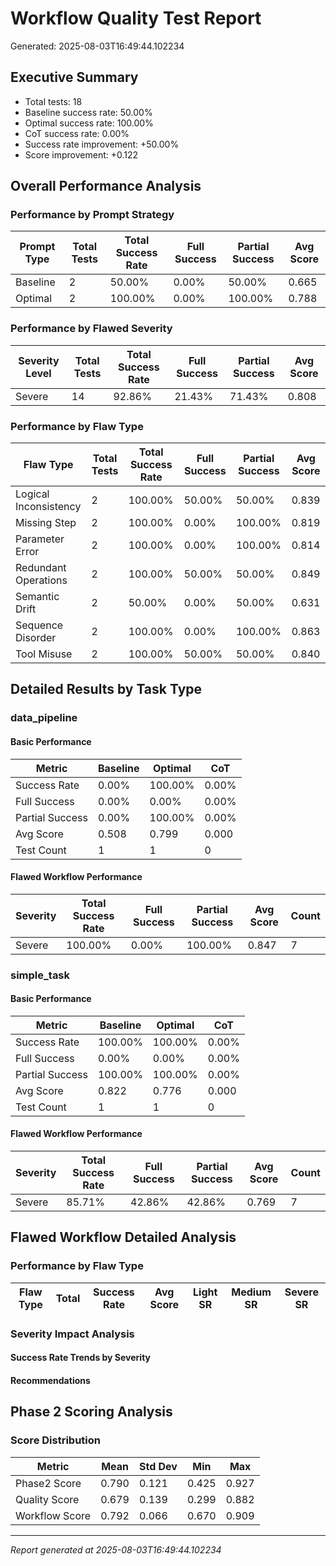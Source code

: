 # Workflow Quality Test Report

Generated: 2025-08-03T16:49:44.102234

## Executive Summary

- Total tests: 18
- Baseline success rate: 50.00%
- Optimal success rate: 100.00%
- CoT success rate: 0.00%
- Success rate improvement: +50.00%
- Score improvement: +0.122

## Overall Performance Analysis

### Performance by Prompt Strategy

| Prompt Type | Total Tests | Total Success Rate | Full Success | Partial Success | Avg Score |
|-------------|-------------|--------------------|--------------|-----------------|------------|
| Baseline | 2 | 50.00% | 0.00% | 50.00% | 0.665 |
| Optimal | 2 | 100.00% | 0.00% | 100.00% | 0.788 |

### Performance by Flawed Severity

| Severity Level | Total Tests | Total Success Rate | Full Success | Partial Success | Avg Score |
|----------------|-------------|--------------------|--------------|-----------------|------------|
| Severe | 14 | 92.86% | 21.43% | 71.43% | 0.808 |

### Performance by Flaw Type

| Flaw Type | Total Tests | Total Success Rate | Full Success | Partial Success | Avg Score |
|-----------|-------------|--------------------|--------------|-----------------|------------|
| Logical Inconsistency | 2 | 100.00% | 50.00% | 50.00% | 0.839 |
| Missing Step | 2 | 100.00% | 0.00% | 100.00% | 0.819 |
| Parameter Error | 2 | 100.00% | 0.00% | 100.00% | 0.814 |
| Redundant Operations | 2 | 100.00% | 50.00% | 50.00% | 0.849 |
| Semantic Drift | 2 | 50.00% | 0.00% | 50.00% | 0.631 |
| Sequence Disorder | 2 | 100.00% | 0.00% | 100.00% | 0.863 |
| Tool Misuse | 2 | 100.00% | 50.00% | 50.00% | 0.840 |

## Detailed Results by Task Type

### data_pipeline

#### Basic Performance

| Metric | Baseline | Optimal | CoT |
|--------|----------|---------|-----|
| Success Rate | 0.00% | 100.00% | 0.00% |
| Full Success | 0.00% | 0.00% | 0.00% |
| Partial Success | 0.00% | 100.00% | 0.00% |
| Avg Score | 0.508 | 0.799 | 0.000 |
| Test Count | 1 | 1 | 0 |

#### Flawed Workflow Performance

| Severity | Total Success Rate | Full Success | Partial Success | Avg Score | Count |
|----------|-------------------|--------------|-----------------|-----------|-------|
| Severe | 100.00% | 0.00% | 100.00% | 0.847 | 7 |

### simple_task

#### Basic Performance

| Metric | Baseline | Optimal | CoT |
|--------|----------|---------|-----|
| Success Rate | 100.00% | 100.00% | 0.00% |
| Full Success | 0.00% | 0.00% | 0.00% |
| Partial Success | 100.00% | 100.00% | 0.00% |
| Avg Score | 0.822 | 0.776 | 0.000 |
| Test Count | 1 | 1 | 0 |

#### Flawed Workflow Performance

| Severity | Total Success Rate | Full Success | Partial Success | Avg Score | Count |
|----------|-------------------|--------------|-----------------|-----------|-------|
| Severe | 85.71% | 42.86% | 42.86% | 0.769 | 7 |

## Flawed Workflow Detailed Analysis

### Performance by Flaw Type

| Flaw Type | Total | Success Rate | Avg Score | Light SR | Medium SR | Severe SR |
|-----------|--------|--------------|-----------|----------|-----------|------------|

### Severity Impact Analysis

#### Success Rate Trends by Severity


#### Recommendations


## Phase 2 Scoring Analysis

### Score Distribution

| Metric | Mean | Std Dev | Min | Max |
|--------|------|---------|-----|-----|
| Phase2 Score | 0.790 | 0.121 | 0.425 | 0.927 |
| Quality Score | 0.679 | 0.139 | 0.299 | 0.882 |
| Workflow Score | 0.792 | 0.066 | 0.670 | 0.909 |

---
*Report generated at 2025-08-03T16:49:44.102234*
